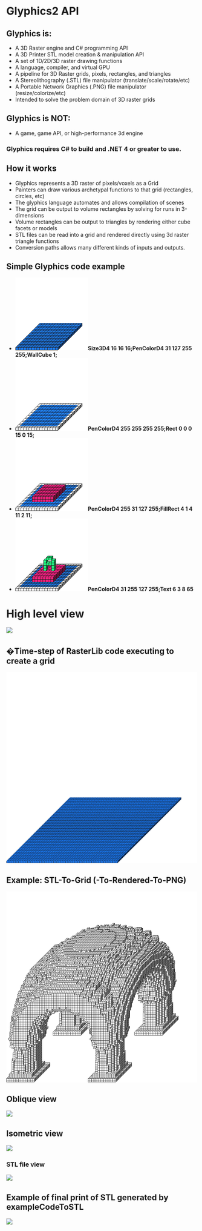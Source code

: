 # Glyphics2 API

## Glyphics is:
*  A 3D Raster engine and C# programming API 
*  A 3D Printer STL model creation & manipulation API
*  A set of 1D/2D/3D raster drawing functions
*  A language, compiler, and virtual GPU
*  A pipeline for 3D Raster grids, pixels, rectangles, and triangles
*  A Stereolithography (.STL) file manipulator (translate/scale/rotate/etc)
*  A Portable Network Graphics (.PNG) file manipulator (resize/colorize/etc)
*  Intended to solve the problem domain of 3D raster grids
   
## Glyphics is NOT:
*  A game, game API, or high-performance 3d engine

### Glyphics requires C# to build and .NET 4 or greater to use.

## How it works
- Glyphics represents a 3D raster of pixels/voxels as a Grid
- Painters can draw various archetypal functions to that grid (rectangles, circles, etc)
- The glyphics language automates and allows compilation of scenes
- The grid can be output to volume rectangles by solving for runs in 3-dimensions
- Volume rectangles can be output to triangles by rendering either cube facets or models
- STL files can be read into a grid and rendered directly using 3d raster triangle functions
- Conversion paths allows many different kinds of inputs and outputs.

## Simple Glyphics code example
* ![](https://github.com/katascope/Glyphics/blob/master/Glyphics/Apps/Animator/Simple-1.PNG)**Size3D4 16 16 16;PenColorD4 31 127 255 255;WallCube 1;**
* ![](https://github.com/katascope/Glyphics/blob/master/Glyphics/Apps/Animator/Simple-2.PNG)**PenColorD4 255 255 255 255;Rect 0 0 0 15 0 15;**
* ![](https://github.com/katascope/Glyphics/blob/master/Glyphics/Apps/Animator/Simple-3.PNG)**PenColorD4 255 31 127 255;FillRect 4 1 4 11 2 11;**
* ![](https://github.com/katascope/Glyphics/blob/master/Glyphics/Apps/Animator/Simple-4.PNG)**PenColorD4 31 255 127 255;Text 6 3 8 65**

# High level view
![](http://i.imgur.com/KKtSuV0.png)

## �Time-step of RasterLib code executing to create a grid
![](https://github.com/katascope/Glyphics/blob/master/Glyphics/Apps/Animator/NexusAnim.gif)

## Example: STL-To-Grid (-To-Rendered-To-PNG)
![](https://github.com/katascope/Glyphics/blob/master/Glyphics/Examples/ExampleSTLToGrid/test.png)

## Oblique view
![](https://github.com/katascope/Glyphics/Documentation/NexusOblique.png)

## Isometric view
![](https://github.com/katascope/Glyphics/Documentation/NexusIsometric.png)

### STL file view
![](http://i.imgur.com/LDqSVAF.png)

## Example of final print of STL generated by exampleCodeToSTL
![](http://i.imgur.com/9wrotEK.png)


